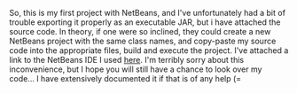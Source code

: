 So, this is my first project with NetBeans, and I've unfortunately had a bit of trouble exporting it properly as an executable JAR, but i have attached the source code. In theory, if one were so inclined, they could create a new NetBeans project with the same class names, and copy-paste my source code into the appropriate files, build and execute the project. I've attached a link to the NetBeans IDE I used [here](https://netbeans.apache.org/download/nb120/nb120.html).
I'm terribly sorry about this inconvenience, but I hope you will still have a chance to look over my code... I have extensively documented it if that is of any help (=
